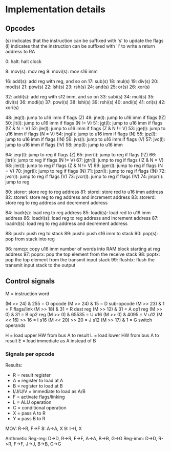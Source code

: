 # Implementation details

## Opcodes

(s) indicates that the instruction can be suffixed with 's' to update the flags
(l) indicates that the instruction can be suffixed with 'l' to write a return address to RA

0: halt: halt clock

8: mov(s): mov reg
9: movi(s): mov s16 imm
<!-- 10: movl(s): mov u16 imm or MS half-word currently in register -->
<!-- 11: movh(s): mov s16 imm lsh 16 or LS half-word currently in register -->

16: add(s): add reg with reg, and so on
17: sub(s)
18: mul(s)
19: div(s)
20: mod(s)
21: pow(s)
22: lsh(s)
23: rsh(s)
24: and(s)
25: or(s)
26: xor(s)

32: addi(s): add reg with s12 imm, and so on
33: subi(s)
34: muli(s)
35: divi(s)
36: modi(s)
37: powi(s)
38: lshi(s)
39: rshi(s)
40: andi(s)
41: ori(s)
42: xori(s)

48: jeq(l): jump to u16 imm if flags (Z)
49: jne(l): jump to u16 imm if flags (!Z)
50: jlt(l): jump to u16 imm if flags (N != V)
51: jgt(l): jump to u16 imm if flags (!Z & N = V)
52: jle(l): jump to u16 imm if flags (Z & N != V)
53: jge(l): jump to u16 imm if flags (N = V)
54: jng(l): jump to u16 imm if flags (N)
55: jpz(l): jump to u16 imm if flags (!N)
56: jvs(l): jump to u16 imm if flags (V)
57: jvc(l): jump to u16 imm if flags (!V)
58: jmp(l): jump to u16 imm

64: jeqr(l): jump to reg if flags (Z)
65: jner(l): jump to reg if flags (!Z)
66: jltr(l): jump to reg if flags (N != V)
67: jgtr(l): jump to reg if flags (!Z & N = V)
68: jler(l): jump to reg if flags (Z & N != V)
69: jger(l): jump to reg if flags (N = V)
70: jngr(l): jump to reg if flags (N)
71: jpzr(l): jump to reg if flags (!N)
72: jvsr(l): jump to reg if flags (V)
73: jvcr(l): jump to reg if flags (!V)
74: jmpr(l): jump to reg

80: storer: store reg to reg address
81: storei: store red to u16 imm address
82: storeri: store reg to reg address and increment address
83: storerd: store reg to reg address and decrement address

84: loadr(s): load reg to reg address
85: loadi(s): load red to u16 imm address
86: loadri(s): load reg to reg address and increment address
87: loadrd(s): load reg to reg address and decrement address

88: push: push reg to stack
89: pushi: push s16 imm to stack
90: pop(s): pop from stack into reg

96: ramcp: copy u16 imm number of words into RAM block starting at reg address
97: poprx: pop the top element from the receive stack
98: poptx: pop the top element from the transmit input stack
99: flushtx: flush the transmit input stack to the output

## Control signals
M = instruction word

(M >> 24) &   255 = O opcode
(M >> 24) &    15 = D sub-opcode
(M >> 23) &     1 = F flags/link
(M >> 18) &    31 = R dest reg
(M >> 12) &    31 = A op1 reg
(M >> 0)  &    31 = B op2 reg
(M >> 0)  & 65535 = U u16
(M >> 0)  &  4095 = V u12
(M << 16) >>   16 = I s16
(M << 20) >>   20 = J s12
(M >> 17) &     1 = G switch operands

H = load upper HW from bus A to result
L = load lower HW from bus A to result
E = load immediate as A instead of B

### Signals per opcode
Results:
- R = result register
- A = register to load at A
- B = register to load at B
- I/J/U/V = immediate to load as A/B
- F = activate flags/linking
- L = ALU operation
- C = conditional operation
- X = pass A to R
- Y = pass B to R
<!-- - Z = pass A & -65536 to R -->
<!-- - W = pass A & 65535 to R -->

MOV: R->R, F->F
8: A->A, X
9: I->I, X
<!-- 10: U->U, Z -->
<!-- 11: I->I, W -->

Arithmetic
Reg-reg: D->D, R->R, F->F, A->A, B->B, G->G
Reg-imm: D->D, R->R, F->F, J->J, B->B, G->G
